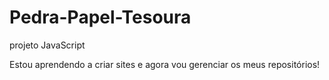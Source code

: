 # Pedra-Papel-Tesoura
 projeto JavaScript

Estou aprendendo a criar sites e agora vou gerenciar os meus repositórios!